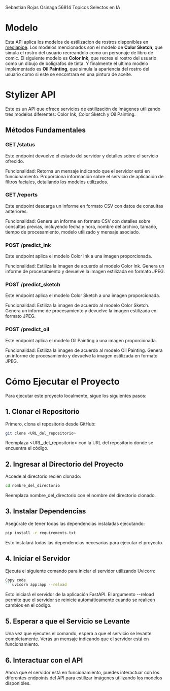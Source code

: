 Sebastian Rojas Osinaga
56814
Topicos Selectos en IA

# Modelo 

Esta API aplica los modelos de estilizacion de rostros disponibles en [mediapipe](https://developers.google.com/mediapipe/solutions/vision/face_stylizer). Los modelos mencionados son el modelo de **Color Sketch**, que simula el rostro del usuario recreandolo como un personaje de libro de comic. El siguiente modelo es **Color Ink**, que recrea el rostro del usuario como un dibujo de boligrafos de tinta. Y finalmente el ultimo modelo implementado es **Oil Painting**, que simula la apariencia del rostro del usuario como si este se encontrara en una pintura de aceite.

# Stylizer API
Este es un API que ofrece servicios de estilización de imágenes utilizando tres modelos diferentes: Color Ink, Color Sketch y Oil Painting.

## Métodos Fundamentales
### GET /status
Este endpoint devuelve el estado del servidor y detalles sobre el servicio ofrecido.

Funcionalidad:
Retorna un mensaje indicando que el servidor está en funcionamiento.
Proporciona información sobre el servicio de aplicación de filtros faciales, detallando los modelos utilizados.
### GET /reports
Este endpoint descarga un informe en formato CSV con datos de consultas anteriores.

Funcionalidad:
Genera un informe en formato CSV con detalles sobre consultas previas, incluyendo fecha y hora, nombre del archivo, tamaño, tiempo de procesamiento, modelo utilizado y mensaje asociado.
### POST /predict_ink
Este endpoint aplica el modelo Color Ink a una imagen proporcionada.

Funcionalidad:
Estiliza la imagen de acuerdo al modelo Color Ink.
Genera un informe de procesamiento y devuelve la imagen estilizada en formato JPEG.
### POST /predict_sketch
Este endpoint aplica el modelo Color Sketch a una imagen proporcionada.

Funcionalidad:
Estiliza la imagen de acuerdo al modelo Color Sketch.
Genera un informe de procesamiento y devuelve la imagen estilizada en formato JPEG.
### POST /predict_oil
Este endpoint aplica el modelo Oil Painting a una imagen proporcionada.

Funcionalidad:
Estiliza la imagen de acuerdo al modelo Oil Painting.
Genera un informe de procesamiento y devuelve la imagen estilizada en formato JPEG.

# Cómo Ejecutar el Proyecto
Para ejecutar este proyecto localmente, sigue los siguientes pasos:

## 1. Clonar el Repositorio
Primero, clona el repositorio desde GitHub:

```bash
git clone <URL_del_repositorio>
```
Reemplaza <URL_del_repositorio> con la URL del repositorio donde se encuentra el código.


## 2. Ingresar al Directorio del Proyecto
Accede al directorio recién clonado:

```bash
cd nombre_del_directorio
```
Reemplaza nombre_del_directorio con el nombre del directorio clonado.

## 3. Instalar Dependencias
Asegúrate de tener todas las dependencias instaladas ejecutando:

```bash
pip install -r requirements.txt
```
Esto instalará todas las dependencias necesarias para ejecutar el proyecto.

## 4. Iniciar el Servidor
Ejecuta el siguiente comando para iniciar el servidor utilizando Uvicorn:

```bash
Copy code
```uvicorn app:app --reload
```
Esto iniciará el servidor de la aplicación FastAPI. El argumento --reload permite que el servidor se reinicie automáticamente cuando se realicen cambios en el código.

## 5. Esperar a que el Servicio se Levante
Una vez que ejecutes el comando, espera a que el servicio se levante completamente. Verás un mensaje indicando que el servidor está en funcionamiento.

## 6. Interactuar con el API
Ahora que el servidor está en funcionamiento, puedes interactuar con los diferentes endpoints del API para estilizar imágenes utilizando los modelos disponibles.
